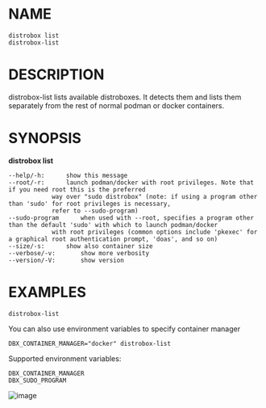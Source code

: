 <!-- markdownlint-disable MD010 MD036 -->
# NAME

	distrobox list
	distrobox-list

# DESCRIPTION

distrobox-list lists available distroboxes. It detects them and lists them separately
from the rest of normal podman or docker containers.

# SYNOPSIS

**distrobox list**

	--help/-h:		show this message
	--root/-r:		launch podman/docker with root privileges. Note that if you need root this is the preferred
				way over "sudo distrobox" (note: if using a program other than 'sudo' for root privileges is necessary,
				refer to --sudo-program)
	--sudo-program		when used with --root, specifies a program other than the default 'sudo' with which to launch podman/docker
				with root privileges (common options include 'pkexec' for a graphical root authentication prompt, 'doas', and so on)
	--size/-s:		show also container size
	--verbose/-v:		show more verbosity
	--version/-V:		show version

# EXAMPLES

	distrobox-list

You can also use environment variables to specify container manager

	DBX_CONTAINER_MANAGER="docker" distrobox-list

Supported environment variables:

	DBX_CONTAINER_MANAGER
	DBX_SUDO_PROGRAM

![image](https://user-images.githubusercontent.com/598882/147831082-24b5bc2e-b47e-49ac-9b1a-a209478c9705.png)
